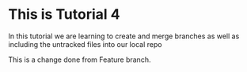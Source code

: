# This is Tutorial 4

In this tutorial we are learning to create and merge branches as well as including the untracked files into our local repo

This is a change done from Feature branch.